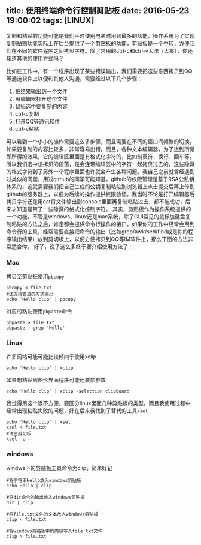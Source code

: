 title: 使用终端命令行控制剪贴板
date: 2016-05-23 19:00:02
tags: [LINUX]
---
复制和粘贴的功能可能是我们平时使用电脑时用到最多的功能，操作系统为了实现复制粘贴功能实际上在后台提供了一个剪贴板的功能，剪贴板是一个中转，方便我们在不同的软件程序之间拷贝字符。除了常用的ctrl-c和ctrl-v大法（大笑），你还知道其他的使用方式吗？
<!--more-->
比如在工作中，有一个程序出现了某些错误输出，我们需要把这些东西拷贝到QQ等通选软件上以便和其他人沟通，需要经过以下几个步骤：
1. 把结果输出到一个文件
2. 用编辑器打开这个文件
3. 鼠标选中要复制的内容
4. ctrl-c复制
5. 打开QQ等通讯软件
6. ctrl-v粘贴

可以看到一个小小的操作需要这么多步骤，而且需要在不同的窗口间频繁的切换，如果要复制的内容比较多，非常容易出错。而且，各种文本编辑器，为了达到所见即所得的效果，它的编辑区里面是有格式化字符的，比如制表符，换行、回车等。所以我们选中想拷贝的段落，是会连带编辑区中的字符一起拷贝过去的，这些隐藏的格式字符到了另外一个程序里面也许就会产生各种问题。我自己之前就曾经遇到过类似的问题，用过github的同学可能知道，github的权限管理是基于RSA公私钥体系的，这就需要我们把自己生成的公钥复制粘贴到浏览器上点击提交后再上传到github的服务器上，以便为后续的操作提供权限验证。我当时不论是打开编辑器后拷贝字符还是用cat将文件输出到console里面再复制粘贴过去，都不能成功，后来才知道是带了一些隐藏的格式化控制字符。
其实，剪贴板作为操作系统提供的一个功能，不管是windows、linux还是mac系统，除了GUI常见的鼠标加键盘复制粘贴的方法之后，肯定都会提供命令行操作的接口。如果你的工作中经常会用到命令行的工具，经常需要直接把命令的输出（比如grep/awk/sed/find或是你的程序输出结果）放到剪切板上，以便方便拷贝到QQ等IM软件上，那么下面的方法非常适合你。
好了，说了这么多终于要介绍使用方法了：
### Mac
拷贝至剪贴板使用`pbcopy`
```
pbcopy < file.txt
#还支持管道的方式输出
echo 'Hello clip' | pbcopy
```
对应的粘贴使用`pbpaste`命令
```
pbpaste > file.txt
pbpaste | grep 'Hello'
```

### Linux
许多网站可能可能比较倾向于使用xclip
```
echo 'Hello clip' | xclip
```
如果想粘贴到图形界面程序可能还要加参数
```
echo 'Hello clip' | xclip -selection clipboard
```
我觉得用这个很不方便，要区分linux里面几种剪贴板的类型。而且我使用过程中经常出现粘贴失败的问题，好在后来我找到了替代的工具`xsel`
```
echo 'Hello clip' | xsel
xsel < file.txt
#清空剪切板
xsel -c
```

### windows
windws下的剪贴板工具命令为clip，简单好记
```
#将字符串Hello放入windows剪贴板
echo Hello | clip

#将dir命令的输出放入windows剪贴板
dir | clip

#将file.txt文件的文本放入windows剪贴板
clip < file.txt

#将windows剪贴板中的内容写入file.txt文件
clip > file.txt
```
